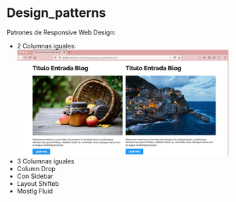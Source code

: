 # Design_patterns

Patrones de Responsive Web Design:

- 2 Columnas iguales:
  <img src="ss/2Colums-grid.png">
- 3 Columnas iguales
- Column Drop
- Con Sidebar
- Layout Shifteb
- Mostlg Fluid


